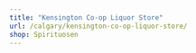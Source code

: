 ```yaml
---
title: "Kensington Co-op Liquor Store"
url: /calgary/kensington-co-op-liquor-store/
shop: Spirituosen
---
```

